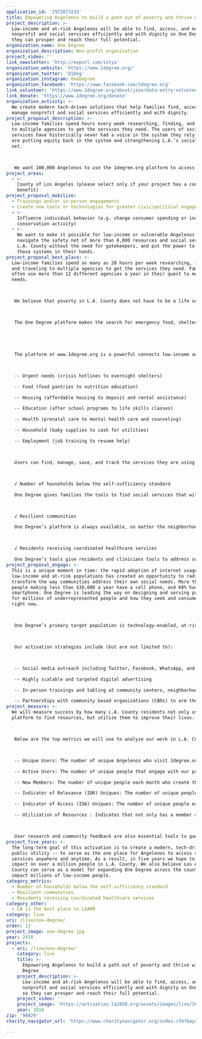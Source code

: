 ```yaml
---
application_id: '2972073233'
title: Empowering Angelenos to build a path out of poverty and thrive with One Degree
project_description: >-
  Low-income and at-risk Angelenos will be able to find, access, and manage
  nonprofit and social services efficiently and with dignity on One Degree so
  they can prosper and reach their full potential.
organization_name: One Degree
organization_description: Non-profit organization
project_video: ''
link_newsletter: 'http://eepurl.com/ixtyo'
organization_website: 'https://www.1degree.org/'
organization_twitter: '@1Deg'
organization_instagram: OneDegree
organization_facebook: 'https://www.facebook.com/1degree.org'
link_volunteer: 'https://www.1degree.org/about/join/data-entry-volunteer-intern'
link_donate: 'https://www.1degree.org/donate'
organization_activity: >-
  We create modern tech-driven solutions that help families find, access, and
  manage nonprofit and social services efficiently and with dignity.
project_proposal_description: >-
  Low-income families spend hours every week researching, finding, and traveling
  to multiple agencies to get the services they need. The users of social
  services have historically never had a voice in the system they rely upon. We
  are putting equity back in the system and strengthening L.A.’s social safety
  net.



   We want 100,000 Angelenos to use the 1degree.org platform to access the support they need to prosper and reach their full potential.
project_areas:
  - >-
    County of Los Angeles (please select only if your project has a countywide
    benefit)
project_proposal_mobilize:
  - Trainings and/or in-person engagements
  - Create new tools or technologies for greater civic/political engagement
  - >-
    Influence individual behavior (e.g. change consumer spending or increase
    conservation activity)
  - >-
    We want to make it possible for low-income or vulnerable Angelenos to
    navigate the safety net of more than 6,000 resources and social services in
    L.A. County without the need for gatekeepers, and put the power to improve
    those systems in their hands.
project_proposal_best_place: >-
  Low-income families spend as many as 20 hours per week researching, finding,
  and traveling to multiple agencies to get the services they need. Families
  often use more than 12 different agencies a year in their quest to meet basic
  needs.



   We believe that poverty in L.A. County does not have to be a life sentence. We want to make it easier for more of L.A. County’s low-income families to navigate the safety net of services without the need for gatekeepers, and put the power to improve those systems in their hands.



   The One Degree platform makes the search for emergency food, shelter, or health services as easy as ordering a book on Amazon. Angelenos deserve an efficient, effective safety net of services. Low-income people and families have agency, and everyone should be able to access the support they need to prosper and reach their full potential. Every resident in the Los Angeles region should have the economic means and cultural capital to lead active, healthy lives.





   The platform at www.1degree.org is a powerful connects low-income and at-risk families directly to more than 6,500 critical social services in L.A. County, including:



   -- Urgent needs (crisis hotlines to overnight shelters)

   -- Food (food pantries to nutrition education)

   -- Housing (affordable housing to deposit and rental assistance)

   -- Education (after school programs to life skills classes)

   -- Health (prenatal care to mental health care and counseling)

   -- Household (baby supplies to cash for utilities)

   -- Employment (job training to resume help)



   Users can find, manage, save, and track the services they are using. One Degree shows people resources that they are eligible for and the next steps to utilize them. Users can add ratings and reviews, and share opportunities with friends or family by email and text. This resource is live and available in L.A. County, but we want to launch a full campaign to grow usage and reliance on this powerful tool to improve lives. There are many of the LIVE metrics this activation will improve, but the three selected include:



   √ Number of households below the self-sufficiency standard

   One Degree gives families the tools to find social services that will help them close the gap to self sufficiency. For many families, these crucial services are the safety net they need in order to build a path out of poverty.



   √ Resilient communities

   One Degree’s platform is always available, no matter the neighborhood and on whatever device they might rely upon. The One Degree platform is intended to serve a broad spectrum of people who are seeking social services or help — even those who may be at-risk of falling into poverty for the first time in their lives.



   √ Residents receiving coordinated healthcare services

   One Degree’s tools give residents and clinicians tools to address social determinants of health such as homelessness, food insecurity, child care resources, job training, and more.
project_proposal_engage: >-
  This is a unique moment in time: the rapid adoption of internet usage among
  low-income and at-risk populations has created an opportunity to radically
  transform the way communities address their own social needs. More than 90% of
  people making less than $30,000 a year have a cell phone, and 60% have a
  smartphone. One Degree is leading the way on designing and serving products
  for millions of underrepresented people and how they seek and consume services
  right now.



   One Degree’s primary target population is technology-enabled, at-risk, young people (ages 18-34) and low-income families. This is a market segment typically marginalized and overlooked by mainstream technology companies, and includes an estimated 48 million people throughout the United States.



   Our activation strategies include (but are not limited to):



   -- Social media outreach including Twitter, Facebook, WhatsApp, and other emerging platforms where our audience spends time

   -- Highly scalable and targeted digital advertising

   -- In-person trainings and tabling at community centers, neighborhood festivals, and other gatherings across L.A. County with help from our collaborators

   -- Partnerships with community based organizations (CBOs) to arm them with marketing materials so they can help spread the word and encourage their staff and clients to use One Degree
project_measure: >-
  We will measure success by how many L.A. County residents not only use the
  platform to find resources, but utilize them to improve their lives.



   Below are the top metrics we will use to analyze our work in L.A. County, and assess our progress.



   -- Unique Users: The number of unique Angelenos who visit 1degree.org tools.

   -- Active Users: The number of unique people that engage with our products on some level.

   -- New Members: The number of unique people each month who create their own One Degree accounts.

   -- Indicator of Relevance (IOR) Uniques: The number of unique people each month who took a specific action that indicates the information they found was relevant to them. Those actions include bookmarking a resource, downloading a document or housing application, sharing a resource, rating or reviewing a resource, etc.

   -- Indicator of Access (IOA) Uniques: The number of unique people each month who took a specific action that indicates they not only found relevant information, but then also took steps to connect with that resource as a result of finding it on One Degree.

   -- Utilization of Resources : Indicates that not only has a member accessed a resource - such as submitting an application - but that they received that service or resource - such as getting into housing. We are beginning to measure this on our platform through a number of pilots and beta features.



   User research and community feedback are also essential tools to gauge the success of our activation.
project_five_years: >-
  The long-term goal of this activation is to create a modern, tech-driven
  public utility -- to serve as the one place for Angelenos to access social
  services anywhere and anytime. As a result, in five years we hope to make an
  impact on over a million people in L.A. County. We also believe Los Angeles
  County can serve as a model for expanding One Degree across the country and
  impact millions of low-income people.
category_metrics:
  - Number of households below the self-sufficiency standard
  - Resilient communities
  - Residents receiving coordinated healthcare services
category_other:
  - LA is the best place to LEARN
category: live
uri: /live/one-degree/
order: 13
project_image: one-degree.jpg
year: 2018
projects:
  - uri: /live/one-degree/
    category: live
    title: >-
      Empowering Angelenos to build a path out of poverty and thrive with One
      Degree
    project_description: >-
      Low-income and at-risk Angelenos will be able to find, access, and manage
      nonprofit and social services efficiently and with dignity on One Degree
      so they can prosper and reach their full potential.
    project_video: ''
    project_image: 'https://activation.la2050.org/assets/images/live/2048-wide/one-degree.jpg'
    year: 2018
zip: '90029'
charity_navigator_url: 'https://www.charitynavigator.org/index.cfm?bay=search.profile&ein=364729392'

---
```

